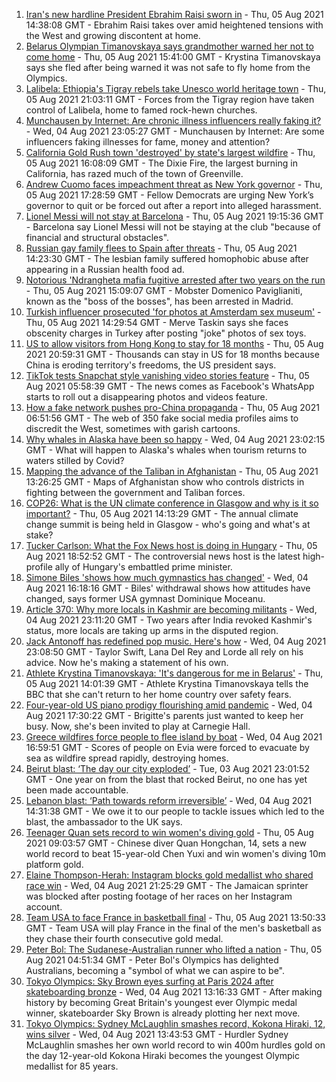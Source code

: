 1. [Iran's new hardline President Ebrahim Raisi sworn in](https://www.bbc.co.uk/news/world-middle-east-58097195) - Thu, 05 Aug 2021 14:38:08 GMT - Ebrahim Raisi takes over amid heightened tensions with the West and growing discontent at home.
2. [Belarus Olympian Timanovskaya says grandmother warned her not to come home](https://www.bbc.co.uk/news/world-europe-58104195) - Thu, 05 Aug 2021 15:41:00 GMT - Krystina Timanovskaya says she fled after being warned it was not safe to fly home from the Olympics.
3. [Lalibela: Ethiopia's Tigray rebels take Unesco world heritage town](https://www.bbc.co.uk/news/world-africa-58101912) - Thu, 05 Aug 2021 21:03:11 GMT - Forces from the Tigray region have taken control of Lalibela, home to famed rock-hewn churches.
4. [Munchausen by Internet: Are chronic illness influencers really faking it?](https://www.bbc.co.uk/news/stories-58093455) - Wed, 04 Aug 2021 23:05:27 GMT - Munchausen by Internet: Are some influencers faking illnesses for fame, money and attention?
5. [California Gold Rush town 'destroyed' by state's largest wildfire](https://www.bbc.co.uk/news/world-us-canada-58106314) - Thu, 05 Aug 2021 16:08:09 GMT - The Dixie Fire, the largest burning in California, has razed much of the town of Greenville.
6. [Andrew Cuomo faces impeachment threat as New York governor](https://www.bbc.co.uk/news/world-us-canada-58105261) - Thu, 05 Aug 2021 17:28:59 GMT - Fellow Democrats are urging New York’s governor to quit or be forced out after a report into alleged harassment.
7. [Lionel Messi will not stay at Barcelona](https://www.bbc.co.uk/sport/football/58108298) - Thu, 05 Aug 2021 19:15:36 GMT - Barcelona say Lionel Messi will not be staying at the club "because of financial and structural obstacles".
8. [Russian gay family flees to Spain after threats](https://www.bbc.co.uk/news/world-europe-58103833) - Thu, 05 Aug 2021 14:23:30 GMT - The lesbian family suffered homophobic abuse after appearing in a Russian health food ad.
9. [Notorious 'Ndrangheta mafia fugitive arrested after two years on the run](https://www.bbc.co.uk/news/world-europe-58105070) - Thu, 05 Aug 2021 15:09:07 GMT - Mobster Domenico Paviglianiti, known as the "boss of the bosses", has been arrested in Madrid.
10. [Turkish influencer prosecuted 'for photos at Amsterdam sex museum'](https://www.bbc.co.uk/news/world-europe-58102368) - Thu, 05 Aug 2021 14:29:54 GMT - Merve Taskin says she faces obscenity charges in Turkey after posting "joke" photos of sex toys.
11. [US to allow visitors from Hong Kong to stay for 18 months](https://www.bbc.co.uk/news/world-us-canada-58105075) - Thu, 05 Aug 2021 20:59:31 GMT - Thousands can stay in US for 18 months because China is eroding territory's freedoms, the US president says.
12. [TikTok tests Snapchat style vanishing video stories feature](https://www.bbc.co.uk/news/business-58095639) - Thu, 05 Aug 2021 05:58:39 GMT - The news comes as Facebook's WhatsApp starts to roll out a disappearing photos and videos feature.
13. [How a fake network pushes pro-China propaganda](https://www.bbc.co.uk/news/world-asia-china-58062630) - Thu, 05 Aug 2021 06:51:56 GMT - The web of 350 fake social media profiles aims to discredit the West, sometimes with garish cartoons.
14. [Why whales in Alaska have been so happy](https://www.bbc.co.uk/news/world-us-canada-58032702) - Wed, 04 Aug 2021 23:02:15 GMT - What will happen to Alaska's whales when tourism returns to waters stilled by Covid?
15. [Mapping the advance of the Taliban in Afghanistan](https://www.bbc.co.uk/news/world-asia-57933979) - Thu, 05 Aug 2021 13:26:25 GMT - Maps of Afghanistan show who controls districts in fighting between the government and Taliban forces.
16. [COP26: What is the UN climate conference in Glasgow and why is it so important?](https://www.bbc.co.uk/news/science-environment-56901261) - Thu, 05 Aug 2021 14:13:29 GMT - The annual climate change summit is being held in Glasgow - who's going and what's at stake?
17. [Tucker Carlson: What the Fox News host is doing in Hungary](https://www.bbc.co.uk/news/world-europe-58104200) - Thu, 05 Aug 2021 18:52:52 GMT - The controversial news host is the latest high-profile ally of Hungary's embattled prime minister.
18. [Simone Biles 'shows how much gymnastics has changed'](https://www.bbc.co.uk/news/world-us-canada-58043512) - Wed, 04 Aug 2021 16:18:16 GMT - Biles' withdrawal shows how attitudes have changed, says former USA gymnast Dominique Moceanu.
19. [Article 370: Why more locals in Kashmir are becoming militants](https://www.bbc.co.uk/news/world-asia-india-58025062) - Wed, 04 Aug 2021 23:11:20 GMT - Two years after India revoked Kashmir's status, more locals are taking up arms in the disputed region.
20. [Jack Antonoff has redefined pop music. Here's how](https://www.bbc.co.uk/news/entertainment-arts-58085468) - Wed, 04 Aug 2021 23:08:50 GMT - Taylor Swift, Lana Del Rey and Lorde all rely on his advice. Now he's making a statement of his own.
21. [Athlete Krystina Timanovskaya: 'It's dangerous for me in Belarus'](https://www.bbc.co.uk/news/world-europe-58099987) - Thu, 05 Aug 2021 14:01:39 GMT - Athlete Krystina Timanovskaya tells the BBC that she can't return to her home country over safety fears.
22. [Four-year-old US piano prodigy flourishing amid pandemic](https://www.bbc.co.uk/news/world-us-canada-58094008) - Wed, 04 Aug 2021 17:30:22 GMT - Brigitte's parents just wanted to keep her busy. Now, she's been invited to play at Carnegie Hall.
23. [Greece wildfires force people to flee island by boat](https://www.bbc.co.uk/news/world-europe-58093275) - Wed, 04 Aug 2021 16:59:51 GMT - Scores of people on Evia were forced to evacuate by sea as wildfire spread rapidly, destroying homes.
24. [Beirut blast: ‘The day our city exploded’](https://www.bbc.co.uk/news/world-middle-east-58076999) - Tue, 03 Aug 2021 23:01:52 GMT - One year on from the blast that rocked Beirut, no one has yet been made accountable.
25. [Lebanon blast: ‘Path towards reform irreversible’](https://www.bbc.co.uk/news/world-middle-east-58091119) - Wed, 04 Aug 2021 14:31:38 GMT - We owe it to our people to tackle issues which led to the blast, the ambassador to the UK says.
26. [Teenager Quan sets record to win women's diving gold](https://www.bbc.co.uk/sport/olympics/58097526) - Thu, 05 Aug 2021 09:03:57 GMT - Chinese diver Quan Hongchan, 14, sets a new world record to beat 15-year-old Chen Yuxi and win women's diving 10m platform gold.
27. [Elaine Thompson-Herah: Instagram blocks gold medallist who shared race win](https://www.bbc.co.uk/sport/olympics/58094908) - Wed, 04 Aug 2021 21:25:29 GMT - The Jamaican sprinter was blocked after posting footage of her races on her Instagram account.
28. [Team USA to face France in basketball final](https://www.bbc.co.uk/sport/olympics/58097185) - Thu, 05 Aug 2021 13:50:33 GMT - Team USA will play France in the final of the men's basketball as they chase their fourth consecutive gold medal.
29. [Peter Bol: The Sudanese-Australian runner who lifted a nation](https://www.bbc.co.uk/news/world-australia-58095689) - Thu, 05 Aug 2021 04:51:34 GMT - Peter Bol's Olympics has delighted Australians, becoming a "symbol of what we can aspire to be".
30. [Tokyo Olympics: Sky Brown eyes surfing at Paris 2024 after skateboarding bronze](https://www.bbc.co.uk/sport/olympics/58084934) - Wed, 04 Aug 2021 13:16:33 GMT - After making history by becoming Great Britain's youngest ever Olympic medal winner, skateboarder Sky Brown is already plotting her next move.
31. [Tokyo Olympics: Sydney McLaughlin smashes record, Kokona Hiraki, 12, wins silver](https://www.bbc.co.uk/sport/olympics/58082645) - Wed, 04 Aug 2021 13:43:53 GMT - Hurdler Sydney McLaughlin smashes her own world record to win 400m hurdles gold on the day 12-year-old Kokona Hiraki becomes the youngest Olympic medallist for 85 years.
